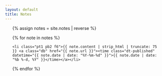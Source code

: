 ```yaml
---
layout: default
title: Notes
---
```


<ul class="ma0 pa0 list c-linky-visited c-sans-serif">

{% assign notes = site.notes | reverse %}

{% for note in notes %}

    <li class="pt1 pb2 f6">{{ note.content | strip_html | truncate: 75 }} <a class="db" href="{{ note.url }}"><time class="dt-published" datetime="{{ note.date | date: "%Y-%m-%d" }}">{{ note.date | date: "%b %-d, %Y" }}</time></a></li>

{% endfor %}

</ul>
